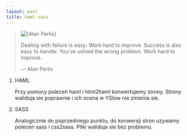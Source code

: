 ```yaml
---
layout: post
title: haml-sass
---
```

<blockquote>
<img src="../../../../images/alan-perlis.gif" alt="[Alan Perlis]" />
<p>
  Dealing with failure is easy: Work hard to improve. Success is also
  easy to handle: You've solved the wrong problem. Work hard to improve.
</p>
<p class="author">— Alan Perlis</p>
</blockquote>

1.	HAML

	Przy pomocy poleceń haml i html2haml konwertujemy strony.
	Strony waliduja sie poprawnie i ich ocena w YSlow nie
	zmienia sie.

2.	SASS
	
	Analogicznie do poprzedniego punktu, do konwersji stron
	uzywamy polecen sass i css2sass. Pliki waliduja sie bez
	problemu.
